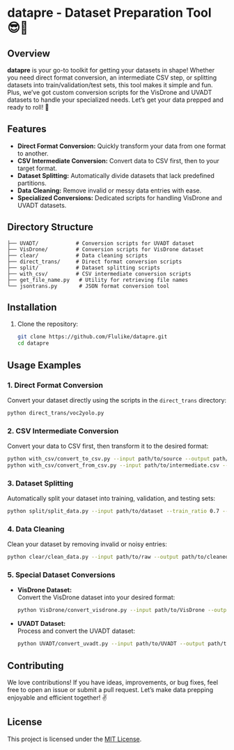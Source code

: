 # datapre - Dataset Preparation Tool 😎🚀

## Overview

**datapre** is your go-to toolkit for getting your datasets in shape! Whether you need direct format conversion, an intermediate CSV step, or splitting datasets into train/validation/test sets, this tool makes it simple and fun. Plus, we’ve got custom conversion scripts for the VisDrone and UVADT datasets to handle your specialized needs. Let’s get your data prepped and ready to roll! 🎉

## Features

- **Direct Format Conversion:** Quickly transform your data from one format to another.
- **CSV Intermediate Conversion:** Convert data to CSV first, then to your target format.
- **Dataset Splitting:** Automatically divide datasets that lack predefined partitions.
- **Data Cleaning:** Remove invalid or messy data entries with ease.
- **Specialized Conversions:** Dedicated scripts for handling VisDrone and UVADT datasets.

## Directory Structure

```
├── UVADT/            # Conversion scripts for UVADT dataset
├── VisDrone/         # Conversion scripts for VisDrone dataset
├── clear/            # Data cleaning scripts
├── direct_trans/     # Direct format conversion scripts
├── split/            # Dataset splitting scripts
├── with_csv/         # CSV intermediate conversion scripts
├── get_file_name.py   # Utility for retrieving file names
└── jsontrans.py       # JSON format conversion tool
```

## Installation

1. Clone the repository:
   ```bash
   git clone https://github.com/Flulike/datapre.git
   cd datapre
   ```


## Usage Examples

### 1. Direct Format Conversion
Convert your dataset directly using the scripts in the `direct_trans` directory:
```bash
python direct_trans/voc2yolo.py
```

### 2. CSV Intermediate Conversion
Convert your data to CSV first, then transform it to the desired format:
```bash
python with_csv/convert_to_csv.py --input path/to/source --output path/to/intermediate.csv
python with_csv/convert_from_csv.py --input path/to/intermediate.csv --output path/to/target
```

### 3. Dataset Splitting
Automatically split your dataset into training, validation, and testing sets:
```bash
python split/split_data.py --input path/to/dataset --train_ratio 0.7 --val_ratio 0.2 --test_ratio 0.1
```

### 4. Data Cleaning
Clean your dataset by removing invalid or noisy entries:
```bash
python clear/clean_data.py --input path/to/raw --output path/to/cleaned
```

### 5. Special Dataset Conversions

- **VisDrone Dataset:**  
  Convert the VisDrone dataset into your desired format:
  ```bash
  python VisDrone/convert_visdrone.py --input path/to/VisDrone --output path/to/converted
  ```

- **UVADT Dataset:**  
  Process and convert the UVADT dataset:
  ```bash
  python UVADT/convert_uvadt.py --input path/to/UVADT --output path/to/converted
  ```

## Contributing

We love contributions! If you have ideas, improvements, or bug fixes, feel free to open an issue or submit a pull request. Let’s make data prepping enjoyable and efficient together! ✌️

## License

This project is licensed under the [MIT License](LICENSE).
